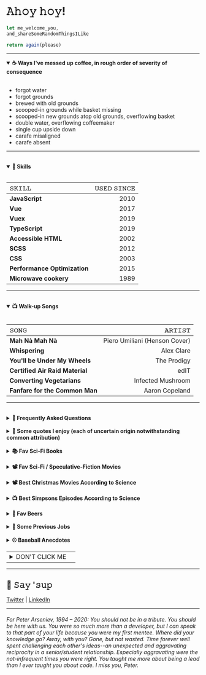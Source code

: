 <h1>𝙰𝚑𝚘𝚢 𝚑𝚘𝚢!</h1>

```javascript
let me_welcome_you,
and_shareSomeRandomThingsILike

return again(please)
```

<hr>

<details id="" open>
	<summary>
		<strong>☕ Ways I've messed up coffee, in rough order of severity of consequence</strong>
	</summary>
	<span><br>

* forgot water
* forgot grounds
* brewed with old grounds
* scooped-in grounds while basket missing
* scooped-in new grounds atop old grounds, overflowing basket
* double water, overflowing coffeemaker
* single cup upside down
* carafe misaligned
* carafe absent

<hr>
</span>
</details>


<br />

<!--<span id="skills"></span>-->
<details id="" open>
	<summary><strong>🤹 Skills</strong></summary>
<span>
<br />

| 𝚂𝙺𝙸𝙻𝙻                           | 𝚄𝚂𝙴𝙳 𝚂𝙸𝙽𝙲𝙴          |
| :--- | ---: |
| **JavaScript**                    | 2010          | 
| **Vue**                    | 2017         | 
| **Vuex**                    | 2019         | 
| **TypeScript**                    | 2019         | 
| **Accessible HTML**                    | 2002         | 
| **SCSS**                    | 2012         | 
| **CSS**                    | 2003         | 
| **Performance Optimization**                    | 2015         |
| **Microwave cookery**                    | 1989         |




<hr>

</span>

</details>

<br />


<details id="" open>
	<summary>
		<strong> 📺 Walk-up Songs</strong>
	</summary>
	<span><br />

| 𝚂𝙾𝙽𝙶                           | 𝙰𝚁𝚃𝙸𝚂𝚃               |
| :--- | ---: |
| **Mah Nà Mah Nà**                    | Piero Umiliani (Henson Cover)          | 
| **Whispering**                    | Alex Clare          | 
| **You'll be Under My Wheels**                    | The Prodigy         | 
| **Certified Air Raid Material**                    | edIT         | 
| **Converting Vegetarians**                    | Infected Mushroom         | 
| **Fanfare for the Common Man**                    | Aaron Copeland         | 



<hr>

</span>
</details>

<br />

<details id="">
	<summary>
		<strong>🤔 Frequently Asked Questions</strong>
	</summary>
	<span><br />
	
<ul>
<li><q>Where is my phone?</q></li>
<li><q>Have I had this beer before?</q></li>
<li><q>Henry, what do we do when we're sad and mad?</q></li>
<li><q>What should we have for a snack?</q></li>
</ul>

<hr>

</span>
</details>

<br />

<details id="">
	<summary>
		<strong>💬 Some quotes I enjoy (each of uncertain origin notwithstanding common
			attribution)</strong>
	</summary>
	<span><br />
	&nbsp;&nbsp;&nbsp;&nbsp; ❝ Despite the high cost of living, it remains popular. ❞<br /><br />
&nbsp;&nbsp;&nbsp;&nbsp; ❝ Outside of a dog, a book is man's best friend. Inside of a dog, it's too dark to read. ❞<br /><br />
&nbsp;&nbsp;&nbsp;&nbsp; ❝ If brute force doesn't work, you're not using enough. ❞<br /><br />
&nbsp;&nbsp;&nbsp;&nbsp; ❝ [Have a good day] Thank you, but I've made other plans. ❞<br /><br />
&nbsp;&nbsp;&nbsp;&nbsp; ❝ When you come to a fork in the road, take it. ❞<br /><br />
&nbsp;&nbsp;&nbsp;&nbsp; ❝ It is like a finger that points to the moon. Don't look at the finger, or you will miss all the heavenly glory. ❞<br />
<hr>

</span>
</details>

<br />

<details id="">
	<summary>
		<strong>📚 Fav Sci-Fi Books</strong>
	</summary>
	<span><br>
		
| 𝚃𝙸𝚃𝙻𝙴                           | 𝙰𝚄𝚃𝙷𝙾𝚁               |
| :--- | ---: |
| *On the Beach*                    | Nevil Shute          | 
| *Level 7*                         | Mordecai Roshwald    |
| *Doomsday Book*                   | Connie Willis        |
| *A Canticle for Leibowitz*        | Walter M. Miller Jr. |
| *Ender's Game*                    | Orson Scott Card     | 
| *Down & Out in the Magic Kingdom* | Cory Doctorow        |    
| *The Naked Sun*                   | Isaac Asimov         |    
| *The Martian Chronicles*          | Ray Bradbury         |        
| *The Sparrow*                     | Mary Doria Russell   |             
| *Emphyrio*                        | Jack Vance           |          
| *The Book of Strange New Things*  | Michel Faber         |             

<hr>
</span>
</details>

<br />

<details id="">
	<summary>
		<strong>📽️ Fav Sci-Fi / Speculative-Fiction Movies</strong>
	</summary>
	<span><br>
		
| 𝚃𝙸𝚃𝙻𝙴 | 𝚂𝚄𝙱𝙶𝙴𝙽𝚁𝙴(𝚂) |
| :--- | ---: |
| **12 Monkeys** | `Time travel`, `Post-apocalyptic` |
| **History of Future Folk** | `Invasion`, `Comedy`, `Musical` |
| **Attack the Block**    | `Invasion`, `Comedy` |
| **Moon**                | `Dystopic`, `Sadstronaut`            |
| **Ex Machina**          | `AI`                               |
| **Sorry to Bother You** | `Dystopic`, `Dark comedy`            |
| **Demolition Man**      | `Human popsicle`, `Comedy, Dystopic` |
| **Ad Astra**            | `Sadstronaut`                      |
| **The Vast of Night**   | `UFOs`, `Retro`                      |
| **Stingray Sam**   | `Musical`, `Western`                      |
| **Mother**              | `Post-apocalyptic`, `AI`             |
| **Okja**                | `Dark comedy`                      |
| **Empathy, Inc**        | `Body swap`, `Noir`                      |

<hr>

</span>
</details>

<br />

<details id="">
	<summary>
		<strong>📽️ Best Christmas Movies According to Science</strong>
	</summary>
	<span><br />


| 𝚃𝙸𝚃𝙻𝙴                           |  𝚂𝚄𝙱𝙶𝙴𝙽𝚁𝙴(𝚂)               |
| :--- | ---: |
| **Scrooged**                         | `Christmas Carol`    |
| **The Night Before**                    | `Quarter-life crisis`          | 
| **Muppet Christmas Carol**                   | `Christmas Carol`, `Musical`       |
| **Gremlins**        | `Horror`, `Comedy` |
| **Die Hard**                    | `Action`, `Yippee-ki-yay` | 
| **Rare Exports: A Christmas Tale**        | `Horror`, `Fairy tale` |

<hr>

</span>
</details>

<br />

<details id="">
	<summary>
		<strong> 📺 Best Simpsons Episodes According to Science</strong>
	</summary>
	<span><br />

| 𝚃𝙸𝚃𝙻𝙴                           | 𝙴𝙿𝙸𝚂𝙾𝙳𝙴               |
| :--- | ---: |
| **New Kid on the Block**                    | s4e8          | 
| **Rosebud**                         | s5e4    |
| **Last Exit to Springfield**                   | s4e17       |
| **Duffless**        | s4e16 |
| **Whacking Day**                    | s4e20 | 

<hr>

</span>
</details>

<br />

<details id="">
	<summary>
		<strong>🍺 Fav Beers</strong>
	</summary>
	<span> <br />

		
| 𝙱𝙴𝙴𝚁                           | 𝚂𝚃𝚈𝙻𝙴               |
| :--- | ---: |
| **Big Wave**, *Kona*                    | `Golden Ale`          | 
| **Citra Mantra**, *Otter Creek*                         | `India Pils Lager`    |
| **SO-LO**, *Goose Island*                         | `Session IPA`    |
| **Lowest Lord**, *Denizens*                   | `ESB`       |
| **Mango Even Keel**, *Ballast Point*        | `Session IPA` |
| **The Chuggernaut**, *Brewer's Art*        | `Kölsch` |
| **Prima Pils**, *Victory*        | `Pilsner` |

<hr>

</span>
</details>

<br />


<details id="">
	<summary><strong>💼 Some Previous Jobs</strong></summary>
	<span> 
<br>
		
- Baseball writer (Giants & A's)
- Newspaper publisher
- Summer dinner theater musical thespian (ok, two weekends of tips for a few summers might not quite qualify as a career)
- Waiter, without the theater part
- Barista
- Spa reservations associate

<hr>
	</span>
</details>

<br />

<details id="">
	<summary><strong>⚾ Baseball Anecdotes</strong></summary>
	<span>
<br>

* David Ortiz once stole my pen.
* Roger Clemens yelled at me in the dugout during an actual game. [expand upon this story]. [add best angry rocket pic]
* Greg Maddux gave me a great answer to a question at his 300th win press conference. [find pic]
* Barry Bonds politely declined to answer a question and that night hit 660. Coincidence?
* Serendipitously saw the MLB debut of childhood teammate when he was announced as LA's reliever. I surprised him right back in the clubhouse!
* At a Chopt in Rosslyn, I saw this guy who looked like Bryce Harper and was wearing a beany and had distinctive mole under his eye--waaaa it WAS Bryce. "Bryce?"
"I'm eating."
It was early in the 2014 season when he was wasting at bats trying to bunt against a shift, and dammit I wanted to say something. But you don't presume to make suggestion to a world-class athlete--especially when starstruck. And, it's true, he was eating--albeit near the plastic utensils in a counter-service high-output lettuce emporium.
So I said the truest thing instead, which was "I watch the game to see you swing." His countenance changed, a modest grin escaped, and he extended his fist for a glorious bump.
That night he tripled with the bases loaded! And, because Bryce, he dove into third--even though he'd just made the (April) game 6-1. On his head-first slide, he tore a ligament in his left thumb. Nats' fans shared his pain, and it was a somber night. Of small relief is that, contrary to the ostensible causality, I bore no part of the responsibility. Bryce, you see, only bats left. He throws, and bumps, right.
* When I was four, we went to a New Britain Red Sox game. A man was signing autographs and my dad said he was a great pitcher--so we waited in line. When we reached the front of the line, the legendary Bob Feller spoke to me. "Get your elbow off the table, kid."
* As a reporter, I was also able to ask questions of Pedro Martinez, Randy Johnson, and yes, even Clemens (who didn't seem to recognize me after his start the next day. The fisherman's hat I wore that day may have helped...).

<hr>
	</span>
</details>


|                            |                |
| :--- | ---: |
| <details id=""> ![Boom](https://via.placeholder.com/2400.jpg) 💣💣💣💣💣💣💣💣💣💣💣💣💣💣💣💣💣💣💣💣💣💣💣💣💣💣💣💣💣💣💣💣💣💣💣💣💣💣💣💣💣💣💣💣💣💣💣💣💣💣💣💣💣💣💣💣💣💣💣💣💣💣💣💣💣💣💣💣💣💣💣💣💣💣💣💣💣💣💣💣💣💣💣💣💣💣💣💣💣💣💣💣💣💣💣💣💣💣💣💣💣💣💣💣💣💣💣💣💣💣💣💣💣💣💣💣💣💣💣💣💣💣💣💣💣💣💣💣💣💣💣💣💣💣💣💣💣💣💣💣💣💣💣💣💣💣💣💣💣💣💣💣💣💣💣💣💣💣💣💣💣💣💣💣💣💣💣💣💣💣💣💣💣💣💣💣💣💣💣💣💣💣💣💣💣💣💣💣💣💣💣💣💣💣💣💣💣💣💣💣💣💣💣💣💣💣💣💣💣💣💣💣💣💣💣💣💣💣💣💣💣💣💣💣💣💣💣💣💣💣💣💣💣💣💣💣💣💣💣💣💣💣💣💣💣💣💣💣💣💣💣💣💣💣💣💣💣💣💣💣💣💣💣💣💣💣💣💣💣💣💣💣💣💣💣💣💣💣💣💣💣💣💣💣💣💣💣💣💣💣💣💣💣💣💣💣💣💣💣💣💣💣💣💣💣💣💣💣💣💣💣💣💣💣💣💣💣💣💣💣💣💣💣💣💣💣💣💣💣💣💣💣💣💣💣💣💣💣💣💣💣💣💣💣💣💣💣💣💣💣💣💣💣💣💣💣💣💣💣💣💣💣💣💣💣💣💣💣💣💣💣💣💣💣💣💣💣💣💣💣💣💣💣💣💣💣💣💣💣💣💣💣💣💣💣💣💣💣💣💣💣💣💣💣💣💣💣💣💣💣💣💣💣💣💣💣💣💣💣💣💣💣💣💣💣💣💣💣💣💣💣💣💣💣💣💣💣💣💣💣💣💣💣💣💣💣💣💣💣💣💣💣💣💣💣💣💣💣💣💣💣💣💣💣💣💣💣💣💣💣💣💣💣💣💣💣💣💣💣💣💣💣💣💣💣💣💣💣💣💣💣💣💣💣💣💣💣💣💣💣💣💣💣💣💣💣💣💣💣💣💣💣💣💣💣💣💣💣💣💣💣💣💣💣💣💣💣💣💣💣💣💣💣💣💣💣💣💣💣💣💣💣💣💣💣💣💣💣💣💣💣💣💣💣💣💣💣💣💣💣💣💣💣💣💣💣💣💣💣💣💣💣💣💣💣💣💣💣💣💣💣💣💣💣💣💣💣💣💣💣💣💣💣💣💣💣💣💣💣💣💣💣💣💣💣💣💣💣💣💣💣💣💣💣💣💣💣💣💣💣💣💣💣💣💣💣💣💣💣💣💣💣💣💣💣💣💣💣💣💣💣💣💣💣💣💣💣💣💣💣💣💣💣💣💣💣💣💣💣💣💣💣💣💣💣💣💣💣💣💣💣💣💣💣💣💣💣💣💣💣💣💣💣💣💣💣💣💣💣💣💣💣💣💣💣💣💣💣💣💣💣💣💣💣💣💣💣💣💣💣💣💣💣💣💣💣💣💣💣💣💣💣💣💣💣💣💣💣💣💣💣💣💣💣💣💣💣💣💣💣💣💣💣💣💣💣💣💣💣💣💣💣💣💣💣💣💣💣💣💣💣💣💣💣💣💣💣💣💣💣💣💣💣💣💣💣💣💣💣💣💣💣💣💣💣💣💣💣💣💣💣💣💣💣💣💣💣💣💣💣💣💣💣💣💣💣💣💣💣💣💣💣💣💣💣💣💣💣💣💣💣💣💣💣💣💣💣💣💣💣💣💣💣💣💣💣💣💣💣💣💣💣💣💣💣💣💣💣💣💣💣💣💣💣💣💣💣💣💣💣💣💣💣💣💣💣💣💣💣💣💣💣💣💣💣💣💣💣💣💣💣💣💣💣💣💣💣💣💣💣💣💣💣💣💣💣💣💣💣💣💣💣💣💣💣💣💣💣💣💣💣💣💣💣💣💣💣💣💣💣💣💣💣💣💣💣💣💣💣💣💣💣💣💣💣💣💣💣💣💣💣💣💣💣💣💣💣💣💣💣💣💣💣💣💣💣💣💣💣💣💣💣💣💣💣💣💣💣💣💣💣💣💣💣💣💣💣💣💣💣💣💣💣💣💣💣💣💣💣💣💣💣💣💣💣💣💣💣💣💣💣💣💣💣💣💣💣💣💣💣💣💣💣💣💣💣💣💣💣💣💣💣💣💣💣💣💣💣💣💣💣💣💣💣💣💣💣💣💣💣💣💣💣💣💣💣💣💣💣💣💣💣💣💣💣💣💣💣💣💣💣💣💣💣💣💣💣💣💣💣💣💣💣💣💣💣💣💣💣💣💣💣💣💣💣💣💣💣💣💣💣💣💣💣💣💣💣💣💣💣💣💣💣💣💣💣💣💣💣💣💣💣💣💣💣💣💣💣💣💣💣💣💣💣💣💣💣💣💣💣💣💣💣💣💣💣💣💣💣💣💣💣💣💣💣💣💣💣💣💣💣💣💣💣💣💣💣💣💣💣💣💣💣💣💣💣💣💣💣💣💣💣💣💣💣💣💣💣💣💣💣💣💣💣💣💣💣💣💣💣💣💣💣💣💣💣💣💣💣💣💣💣💣💣💣💣💣💣💣💣💣💣💣💣💣💣💣💣💣💣💣💣💣💣💣💣💣💣💣💣💣💣💣💣💣💣💣💣💣💣💣💣💣💣💣💣💣💣💣💣💣💣💣💣💣💣💣💣💣💣💣💣💣💣💣💣💣💣💣💣💣💣💣💣💣💣💣💣💣💣💣💣💣💣💣💣💣💣💣💣💣💣💣💣💣💣💣💣💣💣💣💣💣💣💣💣💣💣💣💣💣💣💣💣💣💣💣💣💣💣💣💣💣💣💣💣💣💣💣💣💣💣💣💣💣💣💣💣💣💣💣💣💣💣💣💣💣💣💣💣💣💣💣💣💣💣💣💣💣💣💣💣💣💣💣💣💣💣💣💣💣💣💣💣💣💣💣💣💣💣💣💣💣💣💣💣💣💣💣💣💣💣💣💣💣💣💣💣💣💣💣💣💣💣💣💣💣💣💣💣💣💣💣💣💣💣💣💣💣💣💣💣💣💣💣💣💣💣💣💣💣💣💣💣💣💣💣💣💣💣💣💣💣💣💣💣💣💣💣💣💣💣💣💣💣💣💣💣💣💣💣💣💣💣💣💣💣💣💣💣💣💣💣💣💣💣💣💣💣💣💣💣💣💣💣💣💣💣💣💣💣💣💣💣💣💣💣💣💣💣💣💣💣💣💣💣💣💣💣💣💣💣💣💣💣💣💣💣💣💣💣💣💣💣💣💣💣💣💣💣💣💣💣💣💣💣💣💣💣💣💣💣💣💣💣💣💣💣💣💣💣💣💣💣💣💣💣💣💣💣💣💣💣💣💣💣💣💣💣💣💣💣💣💣💣💣💣💣💣💣💣💣💣💣💣💣💣💣💣💣💣💣💣💣💣💣💣💣💣💣💣💣💣💣💣💣💣💣💣💣💣💣💣💣💣💣💣💣💣💣💣💣💣💣💣💣💣💣💣💣💣💣💣💣💣💣💣💣💣💣💣💣💣💣💣💣💣💣💣💣💣💣💣💣💣💣💣💣💣💣💣💣💣💣💣💣💣💣💣💣💣💣💣💣💣💣💣💣💣💣💣💣💣💣💣💣💣💣💣💣💣💣💣💣💣💣💣💣💣💣💣💣💣💣💣💣💣💣💣💣💣💣💣💣💣💣💣💣💣💣💣💣💣💣💣💣💣💣💣💣💣💣💣💣💣💣💣💣💣💣💣💣💣💣💣💣💣💣💣💣💣💣💣💣💣💣💣💣💣💣💣💣💣💣💣💣💣💣💣💣💣💣💣💣💣💣💣💣💣💣💣💣💣💣💣💣💣💣💣💣💣💣💣💣💣💣💣💣💣💣💣💣💣💣💣💣💣💣💣💣💣💣💣💣💣💣💣💣💣💣💣💣💣💣💣💣💣💣💣💣💣💣💣💣💣💣💣💣💣💣💣💣💣💣💣💣💣💣💣💣💣💣💣💣💣💣💣💣💣💣💣💣💣💣💣💣💣💣💣💣💣💣💣💣💣💣💣💣💣💣💣💣💣💣💣💣💣💣💣💣💣💣💣💣💣💣💣💣💣💣💣💣💣💣💣💣💣💣💣💣💣💣💣💣💣💣💣💣💣💣💣💣💣💣💣💣💣💣💣💣💣💣💣💣💣💣💣💣💣💣💣💣💣💣💣💣💣💣💣💣💣💣💣💣💣💣💣💣💣💣💣💣💣💣💣💣💣💣💣💣💣💣💣💣💣💣💣💣💣💣💣💣💣💣💣💣💣💣💣💣💣💣💣💣💣💣💣💣💣💣💣💣💣💣💣💣💣💣💣💣💣💣💣💣💣💣💣💣💣💣💣💣💣💣💣💣💣💣💣💣💣💣💣💣💣💣💣💣💣💣💣💣💣💣💣💣💣💣💣💣💣💣💣💣💣💣💣💣💣💣💣💣💣💣💣💣💣💣💣💣💣💣💣💣💣💣💣💣💣💣💣💣💣💣💣💣💣💣💣💣💣💣💣💣💣💣💣💣💣💣💣💣💣💣💣💣💣💣💣💣💣💣💣💣💣💣💣💣💣💣💣💣💣💣💣💣💣💣💣💣💣💣💣💣💣💣💣💣💣💣💣💣💣💣💣💣💣💣💣💣💣💣💣💣💣💣💣💣💣💣💣💣💣💣💣💣💣💣💣💣💣💣💣💣💣💣💣💣💣💣💣💣💣💣💣💣💣💣💣💣💣💣💣💣💣💣💣💣💣💣💣💣💣💣💣💣💣💣💣💣💣💣💣💣💣💣💣💣💣💣💣💣💣💣💣💣💣💣💣💣💣💣💣💣💣💣💣💣💣💣💣💣💣💣💣💣💣💣💣💣💣💣💣💣💣💣💣💣💣💣💣💣💣💣💣💣💣💣💣💣💣💣💣💣💣💣💣💣💣💣💣💣💣💣💣💣💣💣💣💣💣💣💣💣💣💣💣💣💣💣💣💣💣💣💣💣💣💣💣💣💣💣💣💣💣💣💣💣💣💣💣💣💣💣💣💣💣💣💣💣💣💣💣💣💣💣💣💣💣💣💣💣💣💣💣💣💣💣💣💣💣💣💣💣💣💣💣💣💣💣💣💣💣💣💣💣💣💣💣💣💣💣💣💣💣💣💣💣💣💣💣💣💣💣💣💣💣💣💣💣💣💣💣💣💣💣💣💣💣💣💣💣💣💣💣💣💣💣💣💣💣💣💣💣💣💣💣💣💣💣💣💣💣💣💣💣💣💣💣💣💣💣💣💣💣💣💣💣💣💣💣💣💣💣💣💣💣💣💣💣💣💣💣💣💣💣💣💣💣💣💣💣💣💣💣💣💣💣💣💣💣💣💣💣💣💣💣💣💣💣💣💣💣💣💣💣💣💣💣💣💣💣💣💣💣💣💣💣💣💣💣💣💣💣💣💣💣💣💣💣💣💣💣💣💣💣💣💣💣💣💣💣💣💣💣💣💣💣💣💣💣💣💣💣💣💣💣💣💣💣💣💣💣💣💣💣💣💣💣💣💣💣💣💣💣💣💣💣💣💣💣💣💣💣💣💣💣💣💣💣💣💣💣💣💣💣💣💣💣💣💣💣💣💣💣💣💣💣💣💣💣💣💣💣💣💣💣💣💣💣💣💣💣💣💣💣💣💣💣💣💣💣💣💣💣💣💣💣💣💣💣💣💣💣💣💣💣💣💣💣💣💣💣💣💣💣💣💣💣💣💣💣💣💣💣💣💣💣💣💣💣💣💣💣💣💣💣💣💣💣💣💣💣💣💣💣💣💣💣💣💣💣💣💣💣💣💣💣💣💣💣💣💣💣💣💣💣💣💣💣💣💣💣💣💣💣💣💣💣💣💣💣💣💣💣💣💣💣💣💣💣💣💣💣💣💣💣💣💣💣💣💣💣💣💣💣💣💣💣💣💣💣💣💣💣💣💣💣💣💣💣💣💣💣💣💣💣💣💣💣💣💣💣💣💣💣💣💣💣💣💣💣💣💣💣💣💣💣💣💣💣💣💣💣💣💣💣💣💣💣💣💣💣💣💣💣💣💣💣💣💣💣💣💣💣💣💣💣💣💣💣💣💣💣💣💣💣💣💣💣💣💣💣💣💣💣💣💣💣💣💣💣💣💣💣💣💣💣💣💣💣💣💣💣💣💣💣💣💣💣💣💣💣💣💣💣💣💣💣💣💣💣💣💣💣💣💣💣💣💣💣💣💣💣💣💣💣💣💣💣💣💣💣💣💣💣💣💣💣💣💣💣💣💣💣💣💣💣💣💣💣💣💣💣💣💣💣💣💣💣💣💣💣💣💣💣💣💣💣💣💣💣💣💣💣💣💣💣💣💣💣💣💣💣💣💣💣💣💣💣💣💣💣💣💣💣💣💣💣💣💣💣💣💣💣💣💣💣💣💣💣💣💣💣💣💣💣💣💣💣💣💣💣💣💣💣💣💣💣💣💣💣💣💣💣💣💣💣💣💣💣💣💣💣💣💣💣💣💣💣💣💣💣💣💣💣💣💣💣💣💣💣💣💣💣💣💣💣💣💣💣💣💣💣💣💣💣💣💣💣💣💣💣💣💣💣💣💣💣💣💣💣💣💣💣💣💣💣💣💣💣💣💣💣💣💣💣💣💣💣💣💣💣💣💣💣💣💣💣💣💣💣💣💣💣💣💣💣💣💣💣💣💣💣💣💣💣💣💣💣💣💣💣💣💣💣💣💣💣💣💣💣💣💣💣💣💣💣💣💣💣💣💣💣💣💣💣💣💣💣💣💣💣💣💣💣💣💣💣💣💣💣💣💣💣💣💣💣💣💣💣💣💣💣💣💣💣💣💣💣💣💣💣💣💣💣💣💣💣💣💣💣💣💣💣💣💣💣💣💣💣💣💣💣💣💣💣💣💣💣💣💣💣💣💣💣💣💣💣💣💣💣💣💣💣💣💣💣💣💣💣💣💣💣💣💣💣💣💣💣💣💣💣💣💣💣💣💣💣💣💣💣💣💣💣💣💣💣💣💣💣💣💣💣💣💣💣💣💣💣💣💣💣💣💣💣💣💣💣💣💣💣💣💣💣💣💣💣💣💣💣💣💣💣💣💣💣💣💣💣💣💣💣💣💣💣💣💣💣💣💣💣💣💣💣💣💣💣💣💣💣💣💣💣💣💣💣💣💣💣💣💣💣💣💣💣💣💣💣💣💣💣💣💣💣💣💣💣💣💣💣💣💣💣💣💣💣💣💣💣💣💣💣💣💣💣💣💣💣💣💣💣💣💣💣💣💣💣💣💣💣💣💣💣💣💣💣💣💣💣💣💣💣💣💣💣💣💣💣💣💣💣💣💣💣💣💣💣💣💣💣💣💣💣💣💣💣💣💣💣💣💣💣💣💣💣💣💣💣💣💣💣💣💣💣💣💣💣💣💣💣💣💣💣💣💣💣💣💣💣💣💣💣💣💣💣💣💣💣💣💣💣💣💣💣💣💣💣💣💣💣💣💣💣💣💣💣💣💣💣💣💣💣💣💣💣💣💣💣💣💣💣💣💣💣💣💣💣💣💣💣💣💣💣💣💣💣💣💣💣💣💣💣💣💣💣💣💣💣💣💣💣💣💣💣💣💣💣💣💣💣💣💣💣💣💣💣💣💣💣💣💣💣💣💣💣💣💣💣💣💣💣💣💣💣💣💣💣💣💣💣💣💣💣💣💣💣💣💣💣💣💣💣💣💣💣💣💣💣💣💣💣💣💣💣💣💣💣💣💣💣💣💣💣💣💣💣💣💣💣💣💣💣💣💣💣💣💣💣💣💣💣💣💣💣💣💣💣💣💣💣💣💣💣💣💣💣💣💣💣💣💣💣💣💣💣💣💣💣💣💣💣💣💣💣💣💣💣💣💣💣💣💣💣💣💣💣💣💣💣💣💣💣💣💣💣💣💣💣💣💣💣💣💣💣💣💣💣💣💣💣💣💣💣💣💣💣💣💣💣💣💣💣💣💣💣💣💣💣💣💣💣💣💣💣💣💣💣💣💣💣💣💣💣💣💣💣💣💣💣💣💣💣💣💣💣💣💣💣💣💣💣💣💣💣💣💣💣💣💣💣💣💣💣💣💣💣💣💣💣💣💣💣💣💣💣💣💣💣💣💣💣💣💣💣💣💣💣💣💣💣💣💣💣💣💣💣💣💣💣💣💣💣💣💣💣💣💣💣💣💣💣💣💣💣💣💣💣💣💣💣💣💣💣💣💣💣💣💣💣💣💣💣💣💣💣💣💣💣💣💣💣💣💣💣💣💣💣💣💣💣💣💣💣💣💣💣💣💣💣💣💣💣💣💣💣💣💣💣💣💣💣💣💣💣💣💣💣💣💣💣💣💣💣💣💣💣💣💣💣💣💣💣💣💣💣💣💣💣💣💣💣💣💣💣💣💣💣💣💣💣💣💣💣💣💣💣💣💣💣💣💣💣💣💣💣💣💣💣💣💣💣💣💣💣💣💣💣💣💣💣💣💣💣💣💣💣💣💣💣💣💣💣💣💣💣💣💣💣💣💣💣💣💣💣💣💣💣💣💣💣💣💣💣💣💣💣💣💣💣💣💣💣💣💣💣💣💣💣💣💣💣💣💣💣💣💣💣💣💣💣💣💣💣💣💣💣💣💣💣💣💣💣💣💣💣💣💣💣💣💣💣💣💣💣💣💣💣💣💣💣💣💣💣💣💣💣💣💣💣💣💣💣💣💣💣💣💣💣💣💣💣💣💣💣💣💣💣💣💣💣💣💣💣💣💣💣💣💣💣💣💣💣💣💣💣💣💣💣💣💣💣💣💣💣💣💣💣💣💣💣💣💣💣💣💣💣💣💣💣💣💣💣💣💣💣💣💣💣💣💣💣💣💣💣💣💣💣💣💣💣💣💣💣💣💣💣💣💣💣💣💣💣💣💣💣💣💣💣💣💣💣💣💣💣💣💣💣💣💣💣💣💣💣💣💣💣💣💣💣💣💣💣💣💣💣💣💣💣💣💣💣💣💣💣💣💣💣💣💣💣💣💣💣💣💣💣💣💣💣💣💣💣💣💣💣💣💣💣💣💣💣💣💣💣💣💣💣💣💣💣💣💣💣💣💣💣💣💣💣💣💣💣💣💣💣💣💣💣💣💣💣💣💣💣💣💣💣💣💣💣💣💣💣💣💣💣💣💣💣💣💣💣💣💣💣💣💣💣💣💣💣💣💣💣💣💣💣💣💣💣💣💣💣💣💣💣💣💣💣💣💣💣💣💣💣💣💣💣💣💣💣💣💣💣💣💣💣💣💣💣💣💣💣💣💣💣💣💣💣💣💣💣💣💣💣💣💣💣💣💣💣💣💣💣💣💣💣💣💣💣💣💣💣💣💣💣💣💣💣💣💣💣💣💣💣💣💣💣💣💣💣💣💣💣💣💣💣💣💣💣💣💣💣💣💣💣💣💣💣💣💣💣💣💣💣💣💣💣💣💣💣💣💣💣💣💣💣💣💣💣💣💣💣💣💣💣💣💣💣💣💣💣💣💣💣💣💣💣💣💣💣💣💣💣💣 <summary>DON'T CLICK ME</summary> </details> |          | 


<hr />

<h2>👋 𝚂𝚊𝚢 '𝚜𝚞𝚙</h2>
<a id="contact" href="https://twitter.com/neanderthalian" target="_blank">Twitter</a>
|
<a href="https://www.linkedin.com/in/jeremybatesdc/" target="_blank">LinkedIn</a>

<br />

<hr />


<h6>For Peter Arseniev, 1994 – 2020: You should not be in a tribute. You
	should be here with us. You were so much more than a developer, but I can speak
	to that part of your life because you were my first mentee. Where did your
	knowledge go? Away, with you? Gone, but not wasted. Time forever well spent
	challenging each other's ideas--an unexpected and aggravating reciprocity in a
	senior/student relationship. Especially aggravating were the not-infrequent
	times you were right. You taught me more about being a lead than I ever taught
	you about code. I miss you, Peter.</h6>
